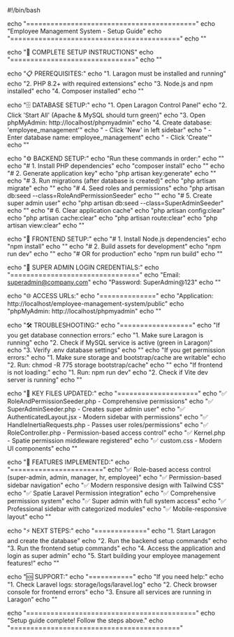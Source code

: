 #!/bin/bash

echo "=========================================="
echo "Employee Management System - Setup Guide"
echo "=========================================="
echo ""

echo "🚀 COMPLETE SETUP INSTRUCTIONS"
echo "==============================="
echo ""

echo "📋 PREREQUISITES:"
echo "1. Laragon must be installed and running"
echo "2. PHP 8.2+ with required extensions"
echo "3. Node.js and npm installed"
echo "4. Composer installed"
echo ""

echo "🗄️ DATABASE SETUP:"
echo "1. Open Laragon Control Panel"
echo "2. Click 'Start All' (Apache & MySQL should turn green)"
echo "3. Open phpMyAdmin: http://localhost/phpmyadmin"
echo "4. Create database: 'employee_management'"
echo "   - Click 'New' in left sidebar"
echo "   - Enter database name: employee_management"
echo "   - Click 'Create'"
echo ""

echo "⚙️ BACKEND SETUP:"
echo "Run these commands in order:"
echo ""
echo "# 1. Install PHP dependencies"
echo "composer install"
echo ""
echo "# 2. Generate application key"
echo "php artisan key:generate"
echo ""
echo "# 3. Run migrations (after database is created)"
echo "php artisan migrate"
echo ""
echo "# 4. Seed roles and permissions"
echo "php artisan db:seed --class=RoleAndPermissionSeeder"
echo ""
echo "# 5. Create super admin user"
echo "php artisan db:seed --class=SuperAdminSeeder"
echo ""
echo "# 6. Clear application cache"
echo "php artisan config:clear"
echo "php artisan cache:clear"
echo "php artisan route:clear"
echo "php artisan view:clear"
echo ""

echo "🎨 FRONTEND SETUP:"
echo "# 1. Install Node.js dependencies"
echo "npm install"
echo ""
echo "# 2. Build assets for development"
echo "npm run dev"
echo ""
echo "# OR for production"
echo "npm run build"
echo ""

echo "🔐 SUPER ADMIN LOGIN CREDENTIALS:"
echo "================================"
echo "Email: superadmin@company.com"
echo "Password: SuperAdmin@123"
echo ""

echo "🌐 ACCESS URLs:"
echo "=============="
echo "Application: http://localhost/employee-management-system/public"
echo "phpMyAdmin: http://localhost/phpmyadmin"
echo ""

echo "🛠️ TROUBLESHOOTING:"
echo "=================="
echo "If you get database connection errors:"
echo "1. Make sure Laragon is running"
echo "2. Check if MySQL service is active (green in Laragon)"
echo "3. Verify .env database settings"
echo ""
echo "If you get permission errors:"
echo "1. Make sure storage and bootstrap/cache are writable"
echo "2. Run: chmod -R 775 storage bootstrap/cache"
echo ""
echo "If frontend is not loading:"
echo "1. Run: npm run dev"
echo "2. Check if Vite dev server is running"
echo ""

echo "📁 KEY FILES UPDATED:"
echo "===================="
echo "✅ RoleAndPermissionSeeder.php - Comprehensive permissions"
echo "✅ SuperAdminSeeder.php - Creates super admin user"
echo "✅ AuthenticatedLayout.jsx - Modern sidebar with permissions"
echo "✅ HandleInertiaRequests.php - Passes user roles/permissions"
echo "✅ RoleController.php - Permission-based access control"
echo "✅ Kernel.php - Spatie permission middleware registered"
echo "✅ custom.css - Modern UI components"
echo ""

echo "🎯 FEATURES IMPLEMENTED:"
echo "======================="
echo "✅ Role-based access control (super-admin, admin, manager, hr, employee)"
echo "✅ Permission-based sidebar navigation"
echo "✅ Modern responsive design with Tailwind CSS"
echo "✅ Spatie Laravel Permission integration"
echo "✅ Comprehensive permission system"
echo "✅ Super admin with full system access"
echo "✅ Professional sidebar with categorized modules"
echo "✅ Mobile-responsive layout"
echo ""

echo "⚡ NEXT STEPS:"
echo "============="
echo "1. Start Laragon and create the database"
echo "2. Run the backend setup commands"
echo "3. Run the frontend setup commands"
echo "4. Access the application and login as super admin"
echo "5. Start building your employee management features!"
echo ""

echo "🆘 SUPPORT:"
echo "==========="
echo "If you need help:"
echo "1. Check Laravel logs: storage/logs/laravel.log"
echo "2. Check browser console for frontend errors"
echo "3. Ensure all services are running in Laragon"
echo ""

echo "=========================================="
echo "Setup guide complete! Follow the steps above."
echo "=========================================="
